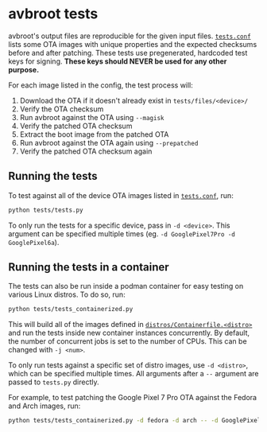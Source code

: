 # avbroot tests

avbroot's output files are reproducible for the given input files. [`tests.conf`](./tests.conf) lists some OTA images with unique properties and the expected checksums before and after patching. These tests use pregenerated, hardcoded test keys for signing. **These keys should NEVER be used for any other purpose.**

For each image listed in the config, the test process will:

1. Download the OTA if it doesn't already exist in `tests/files/<device>/`
2. Verify the OTA checksum
3. Run avbroot against the OTA using `--magisk`
4. Verify the patched OTA checksum
5. Extract the boot image from the patched OTA
6. Run avbroot against the OTA again using `--prepatched`
7. Verify the patched OTA checksum again

## Running the tests

To test against all of the device OTA images listed in [`tests.conf`](./tests.conf), run:

```bash
python tests/tests.py
```

To only run the tests for a specific device, pass in `-d <device>`. This argument can be specified multiple times (eg. `-d GooglePixel7Pro -d GooglePixel6a`).

## Running the tests in a container

The tests can also be run inside a podman container for easy testing on various Linux distros. To do so, run:

```bash
python tests/tests_containerized.py
```

This will build all of the images defined in [`distros/Containerfile.<distro>`](./distros/) and run the tests inside new container instances concurrently. By default, the number of concurrent jobs is set to the number of CPUs. This can be changed with `-j <num>`.

To only run tests against a specific set of distro images, use `-d <distro>`, which can be specified multiple times. All arguments after a `--` argument are passed to `tests.py` directly.

For example, to test patching the Google Pixel 7 Pro OTA against the Fedora and Arch images, run:

```bash
python tests/tests_containerized.py -d fedora -d arch -- -d GooglePixel7Pro
```
